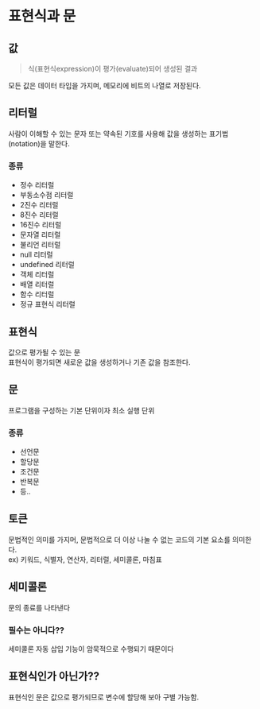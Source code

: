 # 표현식과 문

## 값

> 식(표현식expression)이 평가(evaluate)되어 생성된 결과

모든 값은 데이터 타입을 가지며, 메모리에 비트의 나열로 저장된다.

## 리터럴

사람이 이해할 수 있는 문자 또는 약속된 기호를 사용해 값을 생성하는 표기법(notation)을 말한다.

### 종류

- 정수 리터럴
- 부동소수점 리터럴
- 2진수 리터럴
- 8진수 리터럴
- 16진수 리터럴
- 문자열 리터럴
- 불리언 리터럴
- null 리터럴
- undefined 리터럴
- 객체 리터럴
- 배열 리터럴
- 함수 리터럴
- 정규 표현식 리터럴

## 표현식

값으로 평가될 수 있는 문<br>
표현식이 평가되면 새로운 값을 생성하거나 기존 값을 참조한다.

## 문

프로그램을 구성하는 기본 단위이자 최소 실행 단위

### 종류

- 선언문
- 할당문
- 조건문
- 반복문
- 등..

## 토큰

문법적인 의미를 가지머, 문법적으로 더 이상 나눌 수 없는 코드의 기본 요소를 의미한다.<br>
ex) 키워드, 식별자, 연산자, 리터럴, 세미콜론, 마침표

## 세미콜론

문의 종료를 나타낸다

### 필수는 아니다??

세미콜론 자동 삽입 기능이 암묵적으로 수행되기 때문이다

## 표현식인가 아닌가??

표현식인 문은 값으로 평가되므로 변수에 할당해 보아 구별 가능함.